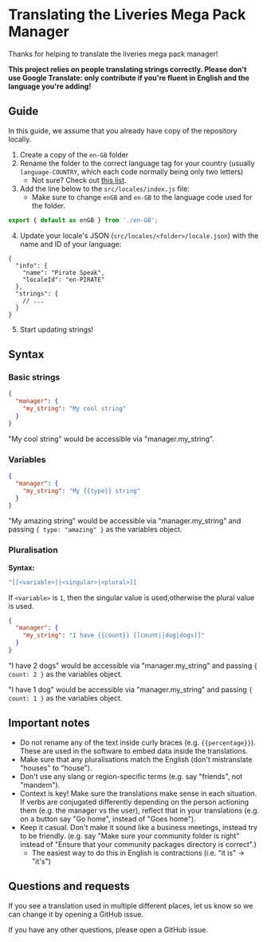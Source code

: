 # Translating the Liveries Mega Pack Manager

Thanks for helping to translate the liveries mega pack manager!

**This project relies on people translating strings correctly. Please don't use Google Translate: only contribute if you're fluent in English and the language you're adding!**

## Guide

In this guide, we assume that you already have copy of the repository locally.

1. Create a copy of the `en-GB` folder
2. Rename the folder to the correct language tag for your country (usually `language-COUNTRY`, which each code normally being only two letters)
   - Not sure? Check out [this list](https://stackoverflow.com/a/28357857/11091039).
3. Add the line below to the `src/locales/index.js` file:
   - Make sure to change `enGB` and `en-GB` to the language code used for the folder.

```js
export { default as enGB } from './en-GB';
```

4. Update your locale's JSON (`src/locales/<folder>/locale.json`) with the name and ID of your language:

```jsonc
{
  "info": {
    "name": "Pirate Speak",
    "localeId": "en-PIRATE"
  },
  "strings": {
    // ...
  }
}
```

5. Start updating strings!

## Syntax

### Basic strings

```json
{
  "manager": {
    "my_string": "My cool string"
  }
}
```

"My cool string" would be accessible via "manager.my_string".

### Variables

```json
{
  "manager": {
    "my_string": "My {{type}} string"
  }
}
```

"My amazing string" would be accessible via "manager.my_string" and passing `{ type: "amazing" }` as the variables object.

### Pluralisation

**Syntax:**
```js
"[[<variable>||<singular>|<plural>]]
```

If `<variable>` is `1`, then the singular value is used,otherwise the plural value is used.

```json
{
  "manager": {
    "my_string": "I have {{count}} [[count||dog|dogs]]"
  }
}
```

"I have 2 dogs" would be accessible via "manager.my_string" and passing `{ count: 2 }` as the variables object.

"I have 1 dog" would be accessible via "manager.my_string" and passing `{ count: 1 }` as the variables object.

## Important notes

- Do not rename any of the text inside curly braces (e.g. `{{percentage}}`). These are used in the software to embed data inside the translations.
- Make sure that any pluralisations match the English (don't mistranslate "houses" to "house").
- Don't use any slang or region-specific terms (e.g. say "friends", not "mandem").
- Context is key! Make sure the translations make sense in each situation. If verbs are conjugated differently depending on the person actioning them (e.g. the manager vs the user), reflect that in your translations (e.g. on a button say "Go home", instead of "Goes home").
- Keep it casual. Don't make it sound like a business meetings, instead try to be friendly. (e.g. say "Make sure your community folder is right" instead of "Ensure that your community packages directory is correct".)
  - The easiest way to do this in English is contractions (i.e. "it is" -> "it's")

## Questions and requests

If you see a translation used in multiple different places, let us know so we can change it by opening a GitHub issue.

If you have any other questions, please open a GitHub issue.
